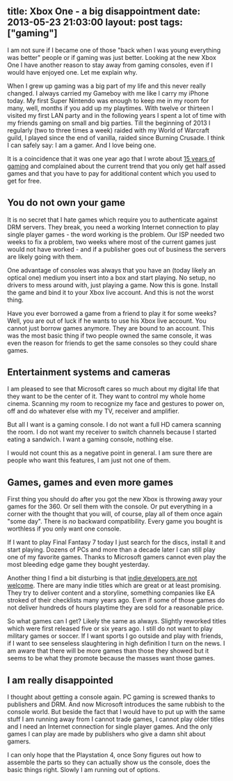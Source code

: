 title: Xbox One - a big disappointment
date: 2013-05-23 21:03:00
layout: post
tags: ["gaming"]
---
I am not sure if I became one of those "back when I was young everything was better" people or if gaming was just better. Looking at the new Xbox One I have another reason to stay away from gaming consoles, even if I would have enjoyed one. Let me explain why.
<!--MORE-->

When I grew up gaming was a big part of my life and this never really changed. I always carried my Gameboy with me like I carry my iPhone today. My first Super Nintendo was enough to keep me in my room for many, well, months if you add up my playtimes. With twelve or thirteen I visited my first LAN party and in the following years I spent a lot of time with my friends gaming on small and big parties. Till the beginning of 2013 I regularly (two to three times a week) raided with my World of Warcraft guild, I played since the end of vanilla, raided since Burning Crusade. I think I can safely say: I am a gamer. And I love being one.

It is a coincidence that it was one year ago that I wrote about [15 years of gaming][1] and complained about the current trend that you only get half assed games and that you have to pay for additional content which you used to get for free.

## You do not own your game
It is no secret that I hate games which require you to authenticate against DRM servers. They break, you need a working Internet connection to play single player games - the word working is the problem. Our ISP needed two weeks to fix a problem, two weeks where most of the current games just would not have worked - and if a publisher goes out of business the servers are likely going with them.

One advantage of consoles was always that you have an (today likely an optical one) medium you insert into a box and start playing. No setup, no drivers to mess around with, just playing a game. Now this is gone. Install the game and bind it to your Xbox live account. And this is not the worst thing.

Have you ever borrowed a game from a friend to play it for some weeks? Well, you are out of luck if he wants to use his Xbox live account. You cannot just borrow games anymore. They are bound to an account. This was the most basic thing if two people owned the same console, it was even the reason for friends to get the same consoles so they could share games.

## Entertainment systems and cameras
I am pleased to see that Microsoft cares so much about my digital life that they want to be the center of it. They want to control my whole home cinema. Scanning my room to recognize my face and gestures to power on, off and do whatever else with my TV, receiver and amplifier.

But all I want is a gaming console. I do not want a full HD camera scanning the room. I do not want my receiver to switch channels because I started eating a sandwich. I want a gaming console, nothing else.

I would not count this as a negative point in general. I am sure there are people who want this features, I am just not one of them.

## Games, games and even more games
First thing you should do after you got the new Xbox is throwing away your games for the 360. Or sell them with the console. Or put everything in a corner with the thought that you will, of course, play all of them once again "some day". There is *no* backward compatibility. Every game you bought is worthless if you only want one console.

If I want to play Final Fantasy 7 today I just search for the discs, install it and start playing. Dozens of PCs and more than a decade later I can still play one of my favorite games. Thanks to Microsoft gamers cannot even play the most bleeding edge game they bought yesterday.

Another thing I find a bit disturbing is that [indie developers are not welcome][2]. There are many indie titles which are great or at least promising. They try to deliver content and a storyline, something companies like EA stroked of their checklists many years ago. Even if some of those games do not deliver hundreds of hours playtime they are sold for a reasonable price.

So what games can I get? Likely the same as always. Slightly reworked titles which were first released five or six years ago. I still do not want to play military games or soccer. If I want sports I go outside and play with friends, if I want to see senseless slaughtering in high definition I turn on the news. I am aware that there will be more games than those they showed but it seems to be what they promote because the masses want those games.

## I am really disappointed
I thought about getting a console again. PC gaming is screwed thanks to publishers and DRM. And now Microsoft introduces the same rubbish to the console world. But beside the fact that I would have to put up with the same stuff I am running away from I cannot trade games, I cannot play older titles and I need an Internet connection for single player games. And the only games I can play are made by publishers who give a damn shit about gamers.

I can only hope that the Playstation 4, once Sony figures out how to assemble the parts so they can actually show us the console, does the basic things right. Slowly I am running out of options.

[1]: http://www.screamingatmyscreen.com/2012/5/15-years-of-gaming/
[2]: http://www.polygon.com/2013/5/22/4355306/indie-developers-cannot-self-publish-on-xbox-one